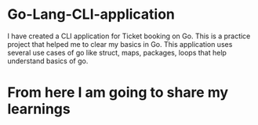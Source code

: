 # Go-Lang-CLI-application
I have created a CLI application for Ticket booking on Go. This is a practice project that helped me to clear my basics in Go.
This application uses several use cases of go like struct, maps, packages, loops that help understand basics of go.
# From here I am going to share my learnings 


